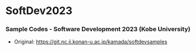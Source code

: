 # SoftDev2023
### Sample Codes - Software Development 2023 (Kobe University)
- Original: https://git.nc.ii.konan-u.ac.jp/kamada/softdevsamples
